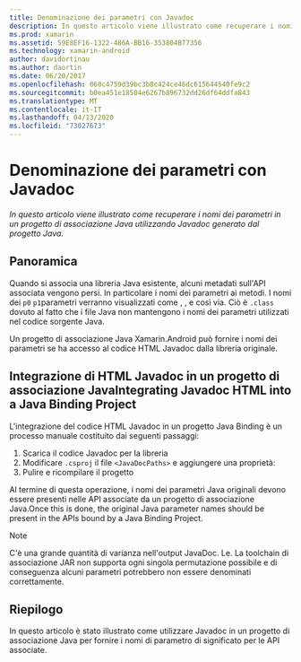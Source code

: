 ```yaml
---
title: Denominazione dei parametri con Javadoc
description: In questo articolo viene illustrato come recuperare i nomi dei parametri in un progetto di associazione Java utilizzando Javadoc generato dal progetto Java.
ms.prod: xamarin
ms.assetid: 59E8EF16-1322-486A-BB16-353804B77356
ms.technology: xamarin-android
author: davidortinau
ms.author: daortin
ms.date: 06/20/2017
ms.openlocfilehash: 060c4759d39bc3b8c424ce46dc615644540fe9c2
ms.sourcegitcommit: b0ea451e18504e6267b896732dd26df64ddfa843
ms.translationtype: MT
ms.contentlocale: it-IT
ms.lasthandoff: 04/13/2020
ms.locfileid: "73027673"
---
```

# <a name="naming-parameters-with-javadoc"></a>Denominazione dei parametri con Javadoc

_In questo articolo viene illustrato come recuperare i nomi dei parametri in un progetto di associazione Java utilizzando Javadoc generato dal progetto Java._

## <a name="overview"></a>Panoramica

Quando si associa una libreria Java esistente, alcuni metadati sull'API associata vengono persi. In particolare i nomi dei parametri ai metodi. I nomi dei `p0` `p1`parametri verranno visualizzati come , , e così via. Ciò è `.class` dovuto al fatto che i file Java non mantengono i nomi dei parametri utilizzati nel codice sorgente Java. 

Un progetto di associazione Java Xamarin.Android può fornire i nomi dei parametri se ha accesso al codice HTML Javadoc dalla libreria originale. 

## <a name="integrating-javadoc-html-into-a-java-binding-project"></a>Integrazione di HTML Javadoc in un progetto di associazione JavaIntegrating Javadoc HTML into a Java Binding Project

L'integrazione del codice HTML Javadoc in un progetto Java Binding è un processo manuale costituito dai seguenti passaggi: 

1. Scarica il codice Javadoc per la libreria
2. Modificare `.csproj` il file `<JavaDocPaths>` e aggiungere una proprietà:
3. Pulire e ricompilare il progetto

Al termine di questa operazione, i nomi dei parametri Java originali devono essere presenti nelle API associate da un progetto di associazione Java.Once this is done, the original Java parameter names should be present in the APIs bound by a Java Binding Project. 

> [!NOTE]
> C'è una grande quantità di varianza nell'output JavaDoc. Le. La toolchain di associazione JAR non supporta ogni singola permutazione possibile e di conseguenza alcuni parametri potrebbero non essere denominati correttamente.

## <a name="summary"></a>Riepilogo

In questo articolo è stato illustrato come utilizzare Javadoc in un progetto di associazione Java per fornire i nomi di parametro di significato per le API associate. 
